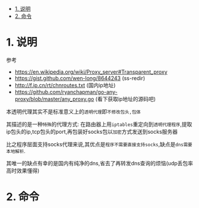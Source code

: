 <!-- TOC -->

- [1. 说明](#1-说明)
- [2. 命令](#2-命令)

<!-- /TOC -->


<a id="markdown-1-说明" name="1-说明"></a>
# 1. 说明

参考
* https://en.wikipedia.org/wiki/Proxy_server#Transparent_proxy
* https://gist.github.com/wen-long/8644243 (ss-redir)
* http://f.ip.cn/rt/chnroutes.txt (国内ip地址)
* https://github.com/ryanchapman/go-any-proxy/blob/master/any_proxy.go (看下获取ip地址的源码吧)

本透明代理其实不是标准意义上的`透明代理`即`不修改包头,包体`

其描述的是一种`特殊`的代理方式: 在路由器上用`iptables`重定向到`透明代理程序`,提取ip包头的ip,tcp包头的port,再包装好socks包以`加密`方式发送到socks服务器

比之程序层面支持socks代理来说,其优点是`程序不需要直接支持socks`,缺点是`dns需要本地解析`.

其唯一的缺点有幸的是国内有纯净的dns,省去了再转发dns查询的烦恼(udp丢包率高时效果懂得)

<a id="markdown-2-命令" name="2-命令"></a>
# 2. 命令

